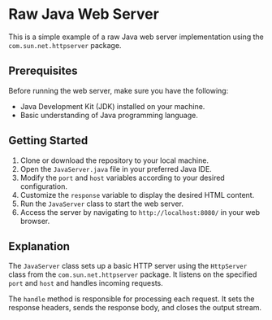 # Raw Java Web Server

This is a simple example of a raw Java web server implementation using the `com.sun.net.httpserver` package.

## Prerequisites

Before running the web server, make sure you have the following:

- Java Development Kit (JDK) installed on your machine.
- Basic understanding of Java programming language.

## Getting Started

1. Clone or download the repository to your local machine.
2. Open the `JavaServer.java` file in your preferred Java IDE.
3. Modify the `port` and `host` variables according to your desired configuration.
4. Customize the `response` variable to display the desired HTML content.
5. Run the `JavaServer` class to start the web server.
6. Access the server by navigating to `http://localhost:8080/` in your web browser.

## Explanation

The `JavaServer` class sets up a basic HTTP server using the `HttpServer` class from the `com.sun.net.httpserver` package. It listens on the specified `port` and `host` and handles incoming requests.

The `handle` method is responsible for processing each request. It sets the response headers, sends the response body, and closes the output stream.
